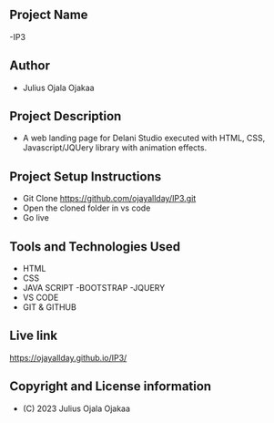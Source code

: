 ## Project Name
-IP3
## Author
- Julius Ojala Ojakaa
## Project Description
- A web landing page for Delani Studio executed with HTML, CSS, Javascript/JQUery library with animation effects.
## Project Setup Instructions
- Git Clone https://github.com/ojayallday/IP3.git
- Open the cloned folder in vs code
- Go live
## Tools and Technologies Used
- HTML
- CSS
- JAVA SCRIPT
-BOOTSTRAP
-JQUERY
- VS CODE
- GIT & GITHUB
## Live link
  https://ojayallday.github.io/IP3/
## Copyright and License information
- (C) 2023 Julius Ojala Ojakaa